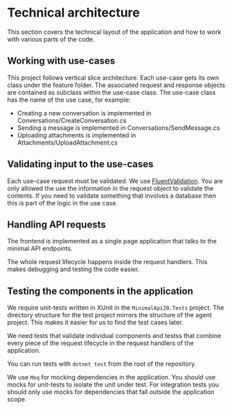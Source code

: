 # Technical architecture

This section covers the technical layout of the application and how to work with various parts
of the code.

## Working with use-cases

This project follows vertical slice architecture. Each use-case gets its own class under the feature
folder. The associated request and response objects are contained as subclass within the use-case
class. The use-case class has the name of the use case, for example:

- Creating a new conversation is implemented in Conversations/CreateConversation.cs
- Sending a message is implemented in Conversations/SendMessage.cs
- Uploading attachments is implemented in Attachments/UploadAttachment.cs



## Validating input to the use-cases

Each use-case request must be validated. We use [FluentValidation](https://docs.fluentvalidation.net/en/latest/).
You are only allowed the use the information in the request object to validate the contents.
If you need to validate something that involves a database then this is part of the logic in the use case.

## Handling API requests

The frontend is implemented as a single page application that talks to the minimal API endpoints. 

The whole request lifecycle happens inside the request handlers. This makes debugging and testing the code easier.

## Testing the components in the application

We require unit-tests written in XUnit in the `MinimalApi20.Tests` project.
The directory structure for the test project mirrors the structure of the agent project. This makes it easier
for us to find the test cases later.

We need tests that validate individual components and testss that combine every piece of the request lifecycle
in the request handlers of the application.

You can run tests with `dotnet test` from the root of the repository.

We use `Moq` for mocking dependencies in the application. You should use mocks for unit-tests to isolate
the unit under test. For integration tests you should only use mocks for dependencies that fall outside the application scope.